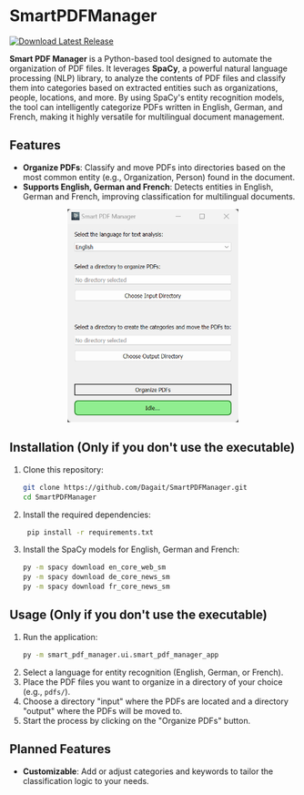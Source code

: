 ﻿# SmartPDFManager

[![Download Latest Release](https://img.shields.io/github/v/release/Dagait/SmartPDFManager)](https://github.com/Dagait/SmartPDFManager/releases/latest)

**Smart PDF Manager** is a Python-based tool designed to automate the organization of PDF files. It leverages **SpaCy**, a powerful natural language processing (NLP) library, to analyze the contents of PDF files and classify them into categories based on extracted entities such as organizations, people, locations, and more. By using SpaCy's entity recognition models, the tool can intelligently categorize PDFs written in English, German, and French, making it highly versatile for multilingual document management.

## Features

- **Organize PDFs**: Classify and move PDFs into directories based on the most common entity (e.g., Organization, Person) found in the document.
- **Supports English, German and French**: Detects entities in English, German and French, improving classification for multilingual documents.

<p align="center">
   <img src="smart_pdf_manager/ui/resources/spdfm_tool.png" width="300" />
</p>

## Installation (Only if you don't use the executable)

1. Clone this repository:
   ```bash
   git clone https://github.com/Dagait/SmartPDFManager.git
   cd SmartPDFManager
   ```

2. Install the required dependencies:
   ```bash
    pip install -r requirements.txt
    ```
   
3. Install the SpaCy models for English, German and French:
   ```bash
   py -m spacy download en_core_web_sm
   py -m spacy download de_core_news_sm
   py -m spacy download fr_core_news_sm
   ```
   
## Usage (Only if you don't use the executable)

1. Run the application:
   ```bash
   py -m smart_pdf_manager.ui.smart_pdf_manager_app
   ```
2. Select a language for entity recognition (English, German, or French).
3. Place the PDF files you want to organize in a directory of your choice (e.g., `pdfs/`).
4. Choose a directory "input" where the PDFs are located and a directory "output" where the PDFs will be moved to.
5. Start the process by clicking on the "Organize PDFs" button.


## Planned Features

- **Customizable**: Add or adjust categories and keywords to tailor the classification logic to your needs.
